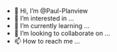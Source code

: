 - 👋 Hi, I’m @Paul-Planview
- 👀 I’m interested in ...
- 🌱 I’m currently learning ...
- 💞️ I’m looking to collaborate on ...
- 📫 How to reach me ...

<!---
Paul-Planview/Paul-Planview is a ✨ special ✨ repository because its `README.md` (this file) appears on your GitHub profile.
You can click the Preview link to take a look at your changes.
--->
